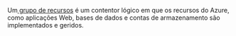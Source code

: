 Um[ grupo de recursos](../articles/azure-resource-manager/resource-group-overview.md#terminology) é um contentor lógico em que os recursos do Azure, como aplicações Web, bases de dados e contas de armazenamento são implementados e geridos.
